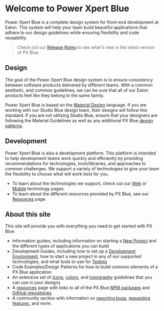 # Welcome to Power Xpert Blue
Power Xpert Blue is a complete design system for front-end development at Eaton. This system will help your team build beautiful applications that adhere to our design guidelines while ensuring flexibility and code reusability.

>Check out our [Release Notes](/release-notes) to see what's new in the latest version of PX Blue.

## Design
The goal of the Power Xpert Blue design system is to ensure consistency between software products delivered by different teams. With a common aesthetic, and common guidelines, we can be sure that all of our Eaton products feel like they belong to the same family.

Power Xpert Blue is based on the [Material Design](https://material.io/) language. If you are working with our Studio Blue design team, their designs will follow this standard. If you are not utilizing Studio Blue, ensure that your designers are following the Material Guidelines as well as any additional PX Blue [design patterns](/patterns/appbar).

## Development
Power Xpert Blue is also a development platform. This platform is intended to help development teams work quickly and efficiently by providing recommendations for technologies, tools/libraries, and approaches to common challenges. We support a variety of technologies to give your team the flexibility to choose what will work best for you.

* To learn about the technologies we support, check out our [Web](/development/frameworks-web/intro) or [Mobile](/development/frameworks-mobile/intro) technology pages.
* To learn about the different resources provided by PX Blue, see our [Resources](/resources) page.

## About this site
This site will provide you with everything you need to get started with PX Blue: 

- Information guides, including information on starting a [New Project](/get-started/new-project) and the different types of applications you can build
- Development Guides, including how to set up a [Development Environment](/development/environment), how to start a new project in any of our supported technologies, and what tools to use for [Testing](/development/testing)
- Code Examples/Design Patterns for how to build common elements of a PX Blue application
- An extensive set of [icons](/style/iconography), [colors](style/color), and [typography](style/typography) guidelines that you can use in your designs
- A [resources](/resources) page with links to all of the PX Blue [NPM packages](https://www.npmjs.com/org/pxblue) and [GitHub repositories](https://github.com/pxblue)
- A community section with information on [reporting bugs](/community/bugs), [requesting features](/community/features), and more.